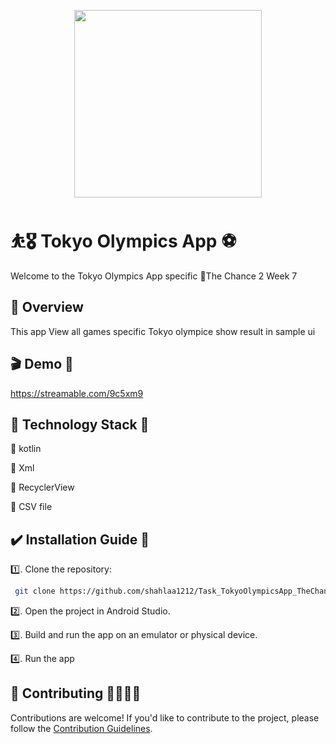 <p align="center">
  <img width ="300" src="https://github.com/shahlaa1212/Task_TokyoOlympicsApp_TheChance2/assets/74646502/1c522f07-3c7c-44fc-8499-0a2b976685e2.png">
</p>

# ⛹️🎖 Tokyo Olympics App ⚽️
Welcome to the Tokyo Olympics App specific 🎇The Chance 2 Week 7

## 💫 Overview
This app View all games specific Tokyo olympice show result in sample ui 

## 🎬 Demo 🎥
https://streamable.com/9c5xm9

## 📌 Technology Stack 💯

🔘 kotlin

🔘 Xml

🔘 RecyclerView

🔘 CSV file

## ✔️ Installation Guide 🔧

 1️⃣. Clone the repository:

 ```bash
  git clone https://github.com/shahlaa1212/Task_TokyoOlympicsApp_TheChance2.git
 ```

2️⃣. Open the project in Android Studio.
   
3️⃣. Build and run the app on an emulator or physical device.
   
4️⃣. Run the app

## 🙏 Contributing 🫱🏼‍🫲🏻

Contributions are welcome! If you'd like to contribute to the project, please follow the [Contribution Guidelines](CONTRIBUTING.md).



